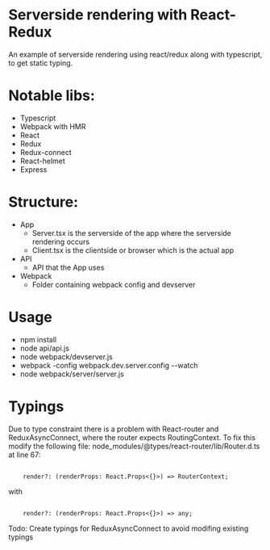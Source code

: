 # Serverside rendering with React-Redux
An example of serverside rendering using react/redux along with typescript, to get static typing.

# Notable libs:
* Typescript
* Webpack with HMR 
* React
* Redux
* Redux-connect
* React-helmet
* Express

# Structure:
* App
  * Server.tsx is the serverside of the app where the serverside rendering occurs
  * Client.tsx is the clientside or browser which is the actual app
* API
  * API that the App uses
* Webpack
  * Folder containing webpack config and devserver

# Usage
* npm install
* node api/api.js
* node webpack/devserver.js
* webpack -config webpack.dev.server.config --watch
* node webpack/server/server.js

# Typings
Due to type constraint there is a problem with React-router and ReduxAsyncConnect, where the router expects RoutingContext. To fix this  modify the following file: node_modules/@types/react-router/lib/Router.d.ts at line 67:

<code>
    render?: (renderProps: React.Props<{}>) => RouterContext;
</code>

with

<code>
    render?: (renderProps: React.Props<{}>) => any;
</code>

Todo: Create typings for ReduxAsyncConnect to avoid modifing existing typings